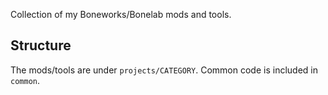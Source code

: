 Collection of my Boneworks/Bonelab mods and tools.

## Structure

The mods/tools are under `projects/CATEGORY`. Common code is included in `common`.
